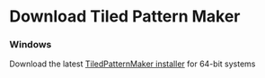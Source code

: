 # Download Tiled Pattern Maker

### Windows

Download the latest [TiledPatternMaker installer](https://github.com/ChortleMortal/TiledPatternMaker/releases/latest/download/TiledPatternMakerInstaller.exe) for 64-bit systems
